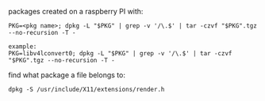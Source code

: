 packages created on a raspberry PI with:

```
PKG=<pkg name>; dpkg -L "$PKG" | grep -v '/\.$' | tar -czvf "$PKG".tgz --no-recursion -T -

example:
PKG=libv4lconvert0; dpkg -L "$PKG" | grep -v '/\.$' | tar -czvf "$PKG".tgz --no-recursion -T -
```

find what package a file belongs to:

```
dpkg -S /usr/include/X11/extensions/render.h
```
